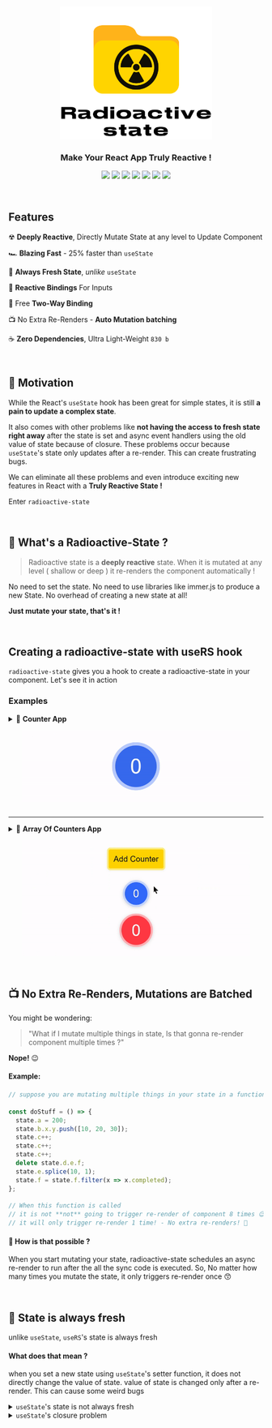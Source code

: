 <!-- logo -->
<p align="center">
  <img width='300' src="img/logo-and-text.svg">
</p>

<!-- tag line -->
<h3 align='center'> Make Your React App Truly Reactive ! </h3>

<!-- badges -->
<p align="center">

<!-- version -->
<img src='https://img.shields.io/github/package-json/v/MananTank/radioactive-state?color=blue&label=npm&style=flat' />

<!-- size -->
<img src='https://img.shields.io/bundlephobia/minzip/radioactive-state?color=success&label=size' />

<!-- downloads npm per week  -->
<img src='https://img.shields.io/npm/dw/radioactive-state?color=blueviolet' />

<!-- language  -->
<img src='https://img.shields.io/github/languages/top/MananTank/radioactive-state?color=critical&style=flat' />

<!-- stars -->
<img src='https://img.shields.io/github/stars/MananTank/radioactive-state?style=social&color=%23FFB31A' />

<!-- follow -->
<img src='https://img.shields.io/github/followers/MananTank?label=Follow&style=social&color=%23FFB31A' />

<a href='https://twitter.com/intent/tweet?url=https%3A%2F%2Fgithub.com%2FMananTank%2Fradioactive-state&via=MananTank_&text=Make%20your%20@react%20App%20Truly%20Reactive%20with%20radioactive-state&hashtags=react%2CradioactiveState' target='_blank'>

<img src='https://img.shields.io/twitter/url/http/shields.io.svg?style=social'/>
</a>

</p>

<br/>
<!-- badges -->

<!-- hash:  -->

## Features

☢ **Deeply Reactive**, Directly Mutate State at any level to Update Component

🏎️ **Blazing Fast** - 25% faster than `useState`

🌿 **Always Fresh State**, _unlike_ `useState`

🧬 **Reactive Bindings** For Inputs

🔁 Free **Two-Way Binding**

📺 No Extra Re-Renders - **Auto Mutation batching**

☕ **Zero Dependencies**, Ultra Light-Weight `830 b`

<br />

## 🤔 Motivation

While the React's `useState` hook has been great for simple states, it is still **a pain to update a complex state**.

It also comes with other problems like **not having the access to fresh state right away** after the state is set and async event handlers using the old value of state because of closure. These problems occur because `useState`'s state only updates after a re-render. This can create frustrating bugs.

We can eliminate all these problems and even introduce exciting new features in React with a **Truly Reactive State !**

Enter `radioactive-state`

<br/>

## 🧐 What's a Radioactive-State ?

> Radioactive state is a **deeply reactive** state.
> When it is mutated at any level ( shallow or deep ) it re-renders the component automatically !

No need to set the state. No need to use libraries like immer.js to produce a new State. No overhead of creating a new state at all!

**Just mutate your state, that's it !**

<br/>

## Creating a radioactive-state with useRS hook

`radioactive-state` gives you a hook to create a radioactive-state in your component. Let's see it in action

### Examples

<details>
<summary> 🍭 <strong>Counter App</strong> <p align='center'>
<img align='center' src='img/counter.gif' width='450'/>
</p> </summary>
<br/>



```jsx
import useRS from 'radioactive-state';

const Counter = () => {
  // create a radioactive state
  const state = useRS({
    count: 0,
  });

  // yep, that's it
  const increment = () => state.count++;

  return <div onClick={increment}>{state.count}</div>;
};
```

<a href='https://codesandbox.io/s/counter-example-v9bsh?file=/src/Counter.js' target="_blank" title='counter app'>Open in CodeSandbox</a>

</details>

---

<details> <summary> 🍡 <strong> Array Of Counters App </strong> <p align='center'> <img align='center' src='img/counters.gif' width='450'/> </p></summary>

Let's take this a step further, Let's make an app that has an array of counters, each of them can be incremented individually and all of their sum is displayed too


```jsx
import useRS from 'radioactive-state';

const Counters = () => {
  const state = useRS({
    counts: [0],
  });

  // deep mutation also triggers re-render !
  const increment = i => state.counts[i]++;
  const addCounter = () => state.counts.push(0);

  return (
    <>
      <button onClick={addCounter}> Add Counter </button>

      <div className='counts'>
        {state.counts.map((count, i) => (
          <div className='count' onClick={() => increment(i)} key={i}>
            {count}
          </div>
        ))}
      </div>

      <div className='count total'>{state.counts.reduce((x, sum) => sum + x, 0)}</div>
    </>
  );
};

export default Counters;
```

<a href='https://codesandbox.io/s/counters-example-sctz6?file=/src/Counters.js' target="_blank" title='counter app'>Open in CodeSandbox</a>

</details>
<br />

## 📺 No Extra Re-Renders, Mutations are Batched

You might be wondering:

> "What if I mutate multiple things in state, Is that gonna re-render component multiple times ?"

**Nope!** 😉

#### Example:

```js
// suppose you are mutating multiple things in your state in a function doStuff

const doStuff = () => {
  state.a = 200;
  state.b.x.y.push([10, 20, 30]);
  state.c++;
  state.c++;
  state.c++;
  delete state.d.e.f;
  state.e.splice(10, 1);
  state.f = state.f.filter(x => x.completed);
};

// When this function is called
// it is not **not** going to trigger re-render of component 8 times 😉
// it will only trigger re-render 1 time! - No extra re-renders! 🤗
```

#### 🤨 How is that possible ?

When you start mutating your state, radioactive-state schedules an async re-render to run after the all the sync code is executed. So, No matter how many times you mutate the state, it only triggers re-render once 😙


<br/>

## 🌿 State is always fresh

unlike `useState`, `useRS`'s state is always fresh

#### What does that mean ?

when you set a new state using `useState`'s setter function, it does not directly change the value of state. value of state is changed only after a re-render. This can cause some weird bugs


<details>
<summary>
<code>useState</code>'s state is not always fresh</summary>

```js
const [count, setCount] = useState(0)

// inside this function, count's value will not change
const increment = () => {
  console.log('before: ', count)
  setCount(count + 1)
  console.log('after: ', count)
}

// when increment is called, you would get this logs:

// before: 0
// after: 0

// this happens to reference type data as well
```

<a href='https://codesandbox.io/s/usestate-s-state-is-not-always-fresh-pfzpw?file=/src/App.js' target='_black'>
Open in CodeSanbox
</a>

<br/>
<br/>

#### `useRS` solves it !

`useRS`'s **state instantly changes it's value** when mutated and does not wait for a re-render.

```js
const state = useRS({
    count: 0
  })

const increment = () => {
  console.log('before: ', state.count)
  state.count++
  console.log('after: ', state.count)
}

// works as expected 😄
// before: 0
// after: 1
```

<a href='https://codesandbox.io/s/usestate-s-state-is-not-always-fresh-pfzpw?file=/src/App.js' target='_black'>
Open in CodeSanbox
</a>

<br/>
<br/>

With radioactive-state, You can use your state with confidence that whenever you use it, it's gonna be fresh ! 😙

<br/>

</details>

<details>
<summary><code>useState</code>'s closure problem </summary>

Let's assume that increment function is async and before incrementing the value of count, we have to wait for some async task.

```js
const [count, setCount] = useState(0)

const increment = async () => {
  await someAsyncTask(); // assume that this takes about 500ms
  setCount(count + 1) // does not work properly
}
```
Now guess what happens if users clicks counter quickly 3 times? count is only going to increment to 1 instead of 3, even though increment function is called 3 times

This happens because setCount keeps using old value of count until the component re-renders.
This is due to increment function closing over the count when it was defined.

```js
// to fix this you have to set the state like this
// this creates confusion about what happens when
setCount(previousCount => previousCount + 1)
```

This gets really complex when you want to update other states based newValue of one state. We would have to nest setters one inside another 🤮

#### `useRS` solves it !

```js

const increment = async () => {
  await someAsyncTask(); // assume that this takes about 500ms
  state.count++ // works ! 😙
}

```

If you click the button 3 times quickly, count will only increment from 0 to 3 after 500ms. It works as expected 🙌
</details>